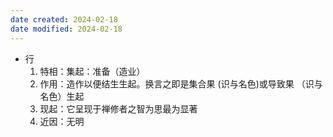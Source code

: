 ```yaml
---
date created: 2024-02-18
date modified: 2024-02-18
---
```

- 行
    1. 特相：集起：准备（造业）
    2. 作用：造作以便结生生起。换言之即是集合果 (识与名色)或导致果 （识与名色）生起
    3. 现起：它呈现于禅修者之智为思最为显著
    4. 近因：无明
